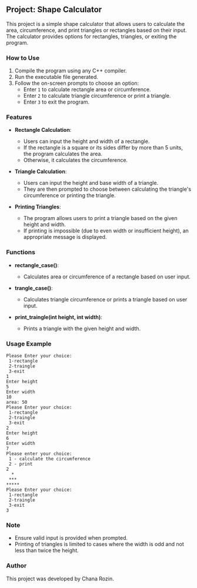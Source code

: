 ## Project: Shape Calculator

This project is a simple shape calculator that allows users to calculate the area, circumference, and print triangles or rectangles based on their input. The calculator provides options for rectangles, triangles, or exiting the program.

### How to Use

1. Compile the program using any C++ compiler.
2. Run the executable file generated.
3. Follow the on-screen prompts to choose an option:
    - Enter `1` to calculate rectangle area or circumference.
    - Enter `2` to calculate triangle circumference or print a triangle.
    - Enter `3` to exit the program.

### Features

- **Rectangle Calculation**: 
    - Users can input the height and width of a rectangle.
    - If the rectangle is a square or its sides differ by more than 5 units, the program calculates the area.
    - Otherwise, it calculates the circumference.

- **Triangle Calculation**:
    - Users can input the height and base width of a triangle.
    - They are then prompted to choose between calculating the triangle's circumference or printing the triangle.

- **Printing Triangles**:
    - The program allows users to print a triangle based on the given height and width.
    - If printing is impossible (due to even width or insufficient height), an appropriate message is displayed.

### Functions

- **rectangle_case()**:
    - Calculates area or circumference of a rectangle based on user input.

- **trangle_case()**:
    - Calculates triangle circumference or prints a triangle based on user input.

- **print_traingle(int height, int width)**:
    - Prints a triangle with the given height and width.

### Usage Example

```plaintext
Please Enter your choice:
 1-rectangle 
 2-traingle 
 3-exit
1
Enter height
5
Enter width
10
area: 50
Please Enter your choice:
 1-rectangle 
 2-traingle 
 3-exit
2
Enter height
6
Enter width
7
Please enter your choice: 
 1 - calculate the circumference 
 2 - print
2
  *
 ***
*****
Please Enter your choice:
 1-rectangle 
 2-traingle 
 3-exit
3
```

### Note

- Ensure valid input is provided when prompted.
- Printing of triangles is limited to cases where the width is odd and not less than twice the height.

### Author

This project was developed by Chana Rozin.